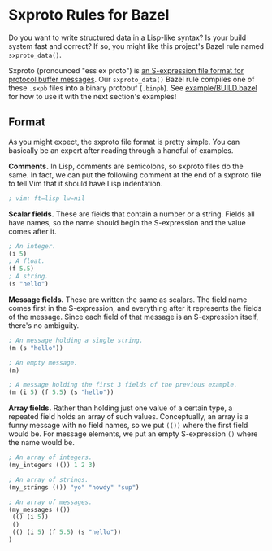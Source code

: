 # Sxproto Rules for Bazel

Do you want to write structured data in a Lisp-like syntax?
Is your build system fast and correct?
If so, you might like this project's Bazel rule named `sxproto_data()`.

Sxproto (pronounced "ess ex proto") is [an S-expression file format for protocol buffer messages](https://grencez.dev/2022/sxproto-20220122/).
Our `sxproto_data()` Bazel rule compiles one of these `.sxpb` files into a binary protobuf (`.binpb`).
See [example/BUILD.bazel](example/BUILD.bazel) for how to use it with the next section's examples!

## Format

As you might expect, the sxproto file format is pretty simple.
You can basically be an expert after reading through a handful of examples.

**Comments.**
In Lisp, comments are semicolons, so sxproto files do the same.
In fact, we can put the following comment at the end of a sxproto file to tell Vim that it should have Lisp indentation.
```lisp
; vim: ft=lisp lw=nil
```

**Scalar fields.**
These are fields that contain a number or a string.
Fields all have names, so the name should begin the S-expression and the value comes after it.
```lisp
; An integer.
(i 5)
; A float.
(f 5.5)
; A string.
(s "hello")
```

**Message fields.**
These are written the same as scalars.
The field name comes first in the S-expression, and everything after it represents the fields of the message.
Since each field of that message is an S-expression itself, there's no ambiguity.
```lisp
; An message holding a single string.
(m (s "hello"))

; An empty message.
(m)

; A message holding the first 3 fields of the previous example.
(m (i 5) (f 5.5) (s "hello"))
```

**Array fields.**
Rather than holding just one value of a certain type, a repeated field holds an array of such values.
Conceptually, an array is a funny message with no field names, so we put `(())` where the first field would be.
For message elements, we put an empty S-expression `()` where the name would be.
```lisp
; An array of integers.
(my_integers (()) 1 2 3)

; An array of strings.
(my_strings (()) "yo" "howdy" "sup")

; An array of messages.
(my_messages (())
 (() (i 5))
 ()
 (() (i 5) (f 5.5) (s "hello"))
)
```
